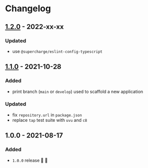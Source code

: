 # Changelog


## [1.2.0](https://github.com/supercharge/strings/compare/v1.1.0...v1.2.0) - 2022-xx-xx

### Updated
- use `@supercharge/eslint-config-typescript`


## [1.1.0](https://github.com/supercharge/strings/compare/v1.0.0...v1.1.0) - 2021-10-28

### Added
- print branch (`main` or `develop`) used to scaffold a new application

### Updated
- fix `repository.url` in `package.json`
- replace `tap` test suite with `uvu` and `c8`


## 1.0.0 - 2021-08-17

### Added
- `1.0.0` release 🚀 🎉
